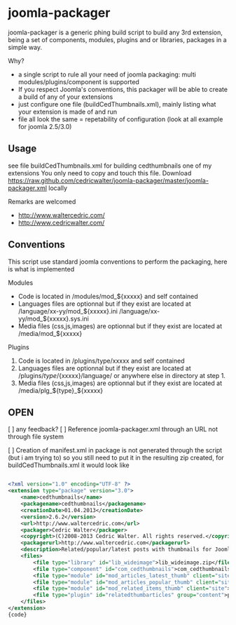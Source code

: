joomla-packager
===============

joomla-packager is a generic phing build script to build any 3rd extension, being a set of components, modules, plugins and or libraries, packages in a simple way.

Why?
* a single script to rule all your need of joomla packaging: multi modules/plugins/component is supported
* If you respect Joomla's conventions, this packager will be able to create a build of any of your extensions
* just configure one file (buildCedThumbnails.xml), mainly listing what your extension is made of and run
* file all look the same = repetability of configuration (look at all example for joomla 2.5/3.0)

Usage
------------
see file buildCedThumbnails.xml for building cedthumbnails one of my extensions
You only need to copy and touch this file.
Download https://raw.github.com/cedricwalter/joomla-packager/master/joomla-packager.xml locally

Remarks are welcomed
+ http://www.waltercedric.com/
+ http://www.cedricwalter.com/
 

Conventions
------------
This script use standard joomla conventions to perform the packaging, here is what is implemented

Modules
* Code is located in /modules/mod_${xxxxx} and self contained
* Languages files are optionnal but if they exist are located at /language/xx-yy/mod_${xxxxx}.ini /language/xx-yy/mod_${xxxxx}.sys.ini
* Media files (css,js,images) are optionnal but if they exist are located at /media/mod_${xxxxx}

Plugins
1. Code is located in /plugins/type/xxxxx and self contained
2. Languages files are optionnal but if they exist are located at /plugins/${type}/${xxxxx}/language/ or anywhere else in directory at step 1.
3. Media files (css,js,images) are optionnal but if they exist are located at /media/plg_${type}_${xxxxx}



OPEN
------------

[ ] any feedback?
[ ] Reference joomla-packager.xml through an URL not through file system

[ ] Creation of manifest.xml in package is not generated through the script (but i am trying to)
so you still need to put it in the resulting zip created, for buildCedThumbnails.xml it would look like

```xml

<?xml version="1.0" encoding="UTF-8" ?>
<extension type="package" version="3.0">
    <name>cedthumbnails</name>
    <packagename>cedthumbnails</packagename>
    <creationDate>01.04.2013</creationDate>
    <version>2.6.2</version>
    <url>http://www.waltercedric.com</url>
    <packager>Cedric Walter</packager>
    <copyright>(C)2008-2013 Cedric Walter. All rights reserved.</copyright>
    <packagerurl>http://www.waltercedric.com</packagerurl>
    <description>Related/popular/latest posts with thumbnails for Joomla. Use the library WideImage for PHP. 3 modules and 1 plugin Extensions.</description>
    <files>
        <file type="library" id="lib_wideimage">lib_wideimage.zip</file>
        <file type="component" id="com_cedthumbnails">com_cedthumbnails.zip</file>
        <file type="module" id="mod_articles_latest_thumb" client="site">mod_articles_latest_thumb.zip</file>
        <file type="module" id="mod_articles_popular_thumb" client="site">mod_articles_popular_thumb.zip</file>
        <file type="module" id="mod_related_items_thumb" client="site">mod_related_items_thumb.zip</file>
        <file type="plugin" id="relatedthumbarticles" group="content">plg_content_relatedthumbitems.zip</file>
    </files>
</extension>
{code}
```

